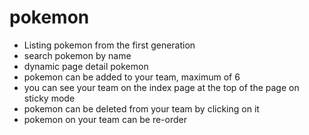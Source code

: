 # pokemon

- Listing pokemon from the first generation
- search pokemon by name
- dynamic page detail pokemon
- pokemon can be added to your team, maximum of 6
- you can see your team on the index page at the top of the page on sticky mode
- pokemon can be deleted from your team by clicking on it
- pokemon on your team can be re-order
